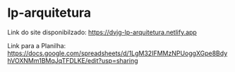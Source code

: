 # lp-arquitetura

Link do site disponibilzado:
https://dvjg-lp-arquitetura.netlify.app

Link para a Planilha:
https://docs.google.com/spreadsheets/d/1LgM32IFMMzNPUoggXGpe8BdyhVOXNMm1BMqJqTFDLKE/edit?usp=sharing
